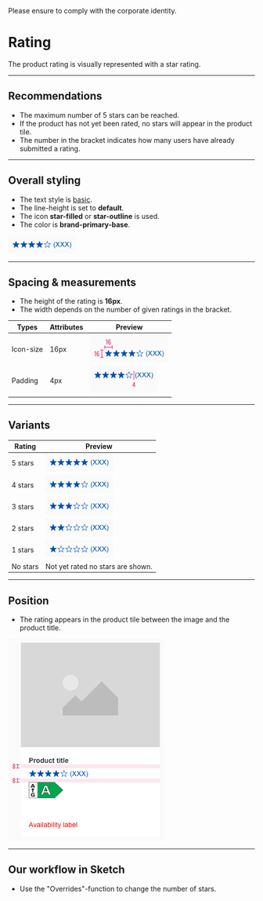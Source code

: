 <AlertInfo alertHeadline="Modifiable">
Please ensure to comply with the corporate identity.
</AlertInfo>

# Rating

The product rating is visually represented with a star rating.

---

## Recommendations

- The maximum number of 5 stars can be reached.
- If the product has not yet been rated, no stars will appear in the product tile.
- The number in the bracket indicates how many users have already submitted a rating.

---

## Overall styling

- The text style is [basic](../../General/Typography/Typography.md#basic).
- The line-height is set to **default**.
- The icon **star-filled** or **star-outline** is used.
- The color is **brand-primary-base**.

![rating](assets/rating@1x.png)

---

## Spacing & measurements

- The height of the rating is **16px**.
- The width depends on the number of given ratings in the bracket.

| Types | Attributes | Preview |
|---|---|---|
| Icon-size | 16px | ![icon-size](assets/measurements/star-size@1x.png) |
| Padding | 4px| ![padding](assets/measurements/padding@1x.png) |

---

## Variants

| Rating |  Preview |
|---|---|
| 5 stars |![star 5](assets/rating/star-5@1x.png)|
| 4 stars |![star 4](assets/rating/star-4@1x.png)|
| 3 stars |![star 3](assets/rating/star-3@1x.png)|
| 2 stars |![star 2](assets/rating/star-2@1x.png)|
| 1 stars |![star 1](assets/rating/star-1@1x.png)|
| No stars | Not yet rated no stars are shown. |

---

## Position

- The rating appears in the product tile between the image and the product title.

![position](assets/example-rating@1x.png)

---

## Our workflow in Sketch

- Use the "Overrides"-function to change the number of stars.
